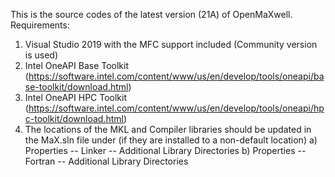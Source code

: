 This is the source codes of the latest version (21A) of OpenMaXwell. 
Requirements:
1) Visual Studio 2019 with the MFC support included (Community version is used)
2) Intel OneAPI Base Toolkit (https://software.intel.com/content/www/us/en/develop/tools/oneapi/base-toolkit/download.html)
3) Intel OneAPI HPC Toolkit (https://software.intel.com/content/www/us/en/develop/tools/oneapi/hpc-toolkit/download.html)
4) The locations of the MKL and Compiler libraries should be updated in the MaX.sln file under (if they are installed to a non-default location)
  a) Properties -- Linker -- Additional Library Directories
  b) Properties -- Fortran -- Additional Library Directories

